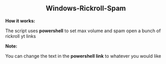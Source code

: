 <h2 align="center"> Windows-Rickroll-Spam </h2>

**How it works:**

The script uses **powershell** to set max volume and spam open a bunch of rickroll yt links

**Note:**

You can change the text in the **powershell link** to whatever you would like
